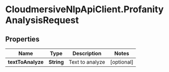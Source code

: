 # CloudmersiveNlpApiClient.ProfanityAnalysisRequest

## Properties
Name | Type | Description | Notes
------------ | ------------- | ------------- | -------------
**textToAnalyze** | **String** | Text to analyze | [optional] 


